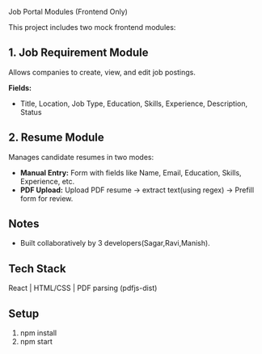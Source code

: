 Job Portal Modules (Frontend Only)

This project includes two mock frontend modules:

## 1. Job Requirement Module
Allows companies to create, view, and edit job postings.

**Fields:**
- Title, Location, Job Type, Education, Skills, Experience, Description, Status

## 2. Resume Module
Manages candidate resumes in two modes:

- **Manual Entry:** 
Form with fields like Name, Email, Education, Skills, Experience, etc.
- **PDF Upload:** 
Upload PDF resume → extract text(using regex) → 
Prefill form for review.

## Notes
- Built collaboratively by 3 developers(Sagar,Ravi,Manish).

## Tech Stack
React | HTML/CSS | PDF parsing (pdfjs-dist)

## Setup
1. npm install
2. npm start
